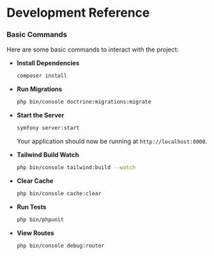 # Development Reference

### Basic Commands
Here are some basic commands to interact with the project:

- **Install Dependencies**
   ```bash
   composer install
   ```

- **Run Migrations**
   ```bash
   php bin/console doctrine:migrations:migrate
   ```

- **Start the Server**
   ```bash
   symfony server:start
   ```
   Your application should now be running at `http://localhost:8000`.

- **Tailwind Build Watch**
   ```bash
   php bin/console tailwind:build --watch
   ```
  
- **Clear Cache**
  ```bash
  php bin/console cache:clear
  ```

- **Run Tests**
  ```bash
  php bin/phpunit
  ```

- **View Routes**
  ```bash
  php bin/console debug:router
  ```
